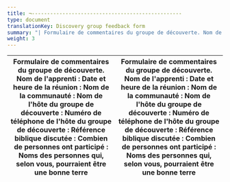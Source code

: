 ```yaml
---
title: ¬-------------------------------------------------
type: document
translationKey: Discovery group feedback form
summary: "| Formulaire de commentaires du groupe de découverte. Nom de l'apprenti : Date et heure de la réunion : Nom de la communauté : Nom de l'hôte du groupe de découverte : Numéro de téléphone de l'hôte du groupe de découverte : Référence biblique discutée : Combien de personnes ont participé : Noms des personnes qui, selon vous, pourraient être une bonne terre | Formulaire de commentaires du groupe de découverte. Nom de l'apprenti : Date et heure de la réunion : Nom de la communauté : Nom de l'hôte du groupe de découverte : Numéro de téléphone de l'hôte du groupe de découverte : Référence biblique discutée : Combien de personnes ont participé : Noms des personnes qui, selon vous, pourraient être une bonne terre  |"
weight: 3
---
```


| **Formulaire de commentaires du groupe de découverte.** Nom de l'apprenti : Date et heure de la réunion : Nom de la communauté : Nom de l'hôte du groupe de découverte : Numéro de téléphone de l'hôte du groupe de découverte : Référence biblique discutée : Combien de personnes ont participé : Noms des personnes qui, selon vous, pourraient être une bonne terre | **Formulaire de commentaires du groupe de découverte.** Nom de l'apprenti : Date et heure de la réunion : Nom de la communauté : Nom de l'hôte du groupe de découverte : Numéro de téléphone de l'hôte du groupe de découverte : Référence biblique discutée : Combien de personnes ont participé : Noms des personnes qui, selon vous, pourraient être une bonne terre  |
|-------------------------------------------------------------------------------------------------------------------------------------------------------------------------------------------------------------------------------------------------------------------------|-----------------------------------------------------------------------------------------------------------------------------------------------------------------------------------------------------------------------------------------------------------------|
